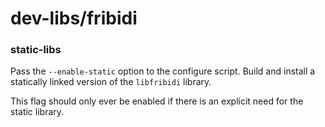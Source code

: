 # dev-libs/fribidi

### static-libs
Pass the `--enable-static` option to the configure script. Build and install a statically linked version of the `libfribidi` library.

This flag should only ever be enabled if there is an explicit need for the static library.
